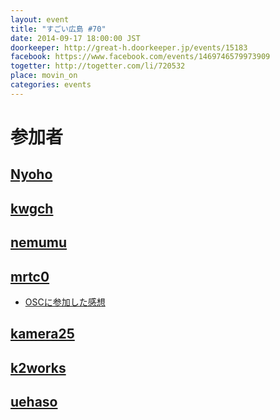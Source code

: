 ```yaml
---
layout: event
title: "すごい広島 #70"
date: 2014-09-17 18:00:00 JST
doorkeeper: http://great-h.doorkeeper.jp/events/15183
facebook: https://www.facebook.com/events/1469746579973909
togetter: http://togetter.com/li/720532
place: movin_on
categories: events
---
```


# 参加者


## [Nyoho](http://nyoho.jp/)


## [kwgch](https://github.com/kwgch)


## [nemumu](https://github.com/nemumu)


## [mrtc0](http://twitter.com/mrtc0)

* [OSCに参加した感想](http://mrt-k.hateblo.jp/entry/2014/09/21/222223)


## [kamera25](https://github.com/kamera25)


## [k2works](https://github.com/k2works)


## [uehaso](https://github.com/uehaso)

